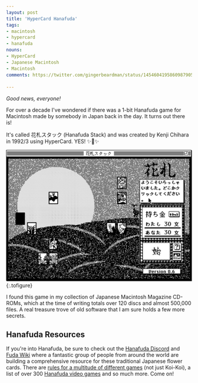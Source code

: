 ```yaml
---
layout: post
title: 'HyperCard Hanafuda'
tags:
- macintosh
- hypercard
- hanafuda
nouns:
- HyperCard
- Japanese Macintosh
- Macintosh
comments: https://twitter.com/gingerbeardman/status/1454604195860987905

---
```


*Good news, everyone!*

For over a decade I've wondered if there was a 1-bit Hanafuda game for Macintosh made by somebody in Japan back in the day. It turns out there is!

It's called 花札スタック (Hanafuda Stack) and was created by Kenji Chihara in 1992/3 using HyperCard. YES! ✨🎴✨

![GIF](/images/posts/hypercard-hanafuda-stack.gif#pixel "花札スタック (Hanafuda Stack)")
{:.tofigure}

I found this game in my collection of Japanese Macintosh Magazine CD-ROMs, which at the time of writing totals over 120 discs and almost 500,000 files. A real treasure trove of old software that I am sure holds a few more secrets.

## Hanafuda Resources

If you're into Hanafuda, be sure to check out the [Hanafuda Discord](https://discord.io/hanafuda) and [Fuda Wiki](https://www.fudawiki.org/) where a fantastic group of people from around the world are building a comprehensive resource for these traditional Japanese flower cards. There are [rules for a multitude of different games](https://www.fudawiki.org/en/hanafuda/games) (not just Koi-Koi), a list of over 300 [Hanafuda video games](https://www.fudawiki.org/en/hanafuda/video-games) and so much more. Come on!
